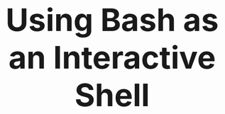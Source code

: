 <!SLIDE center>
<div style="font-weight:bold; font-size:500%; text-align:center;">
Using Bash as an Interactive Shell
</div>
